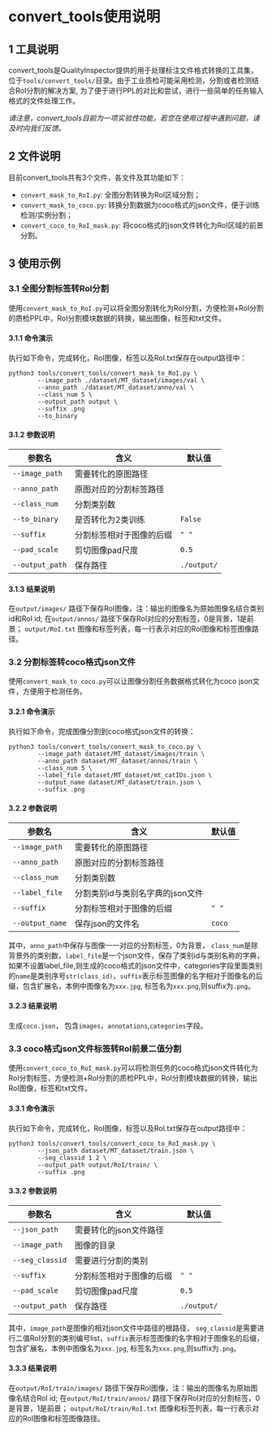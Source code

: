 # convert_tools使用说明

## 1 工具说明

convert_tools是QualityInspector提供的用于处理标注文件格式转换的工具集，位于`tools/convert_tools/`目录。由于工业质检可能采用检测，分割或者检测结合RoI分割的解决方案, 为了便于进行PPL的对比和尝试，进行一些简单的任务输入格式的文件处理工作。

*请注意，convert_tools目前为一项实验性功能，若您在使用过程中遇到问题，请及时向我们反馈。*

## 2 文件说明

目前convert_tools共有3个文件，各文件及其功能如下：

- `convert_mask_to_RoI.py`:       全图分割转换为RoI区域分割；
- `convert_mask_to_coco.py`:      转换分割数据为coco格式的json文件，便于训练检测/实例分割；
- `convert_coco_to_RoI_mask.py`:  将coco格式的json文件转化为RoI区域的前景分割。


## 3 使用示例

### 3.1 全图分割标签转RoI分割

使用`convert_mask_to_RoI.py`可以将全图分割转化为RoI分割，方便检测+RoI分割的质检PPL中，RoI分割模块数据的转换，输出图像，标签和txt文件。

#### 3.1.1 命令演示

执行如下命令，完成转化，RoI图像，标签以及RoI.txt保存在output路径中：

```
python3 tools/convert_tools/convert_mask_to_RoI.py \
        --image_path ./dataset/MT_dataset/images/val \
        --anno_path ./dataset/MT_dataset/anno/val \
        --class_num 5 \
        --output_path output \
        --suffix .png
        --to_binary
```

#### 3.1.2 参数说明


| 参数名          | 含义                                 | 默认值     |
| -------------  | ------------------------------------| --------- |
| `--image_path` |  需要转化的原图路径                    |           |
| `--anno_path`  |  原图对应的分割标签路径                 |           |
| `--class_num`  |  分割类别数                           |           |
| `--to_binary`  |  是否转化为2类训练                     | `False`   |
| `--suffix`     |  分割标签相对于图像的后缀               |  `" "`    |
| `--pad_scale`  |  剪切图像pad尺度                      |  `0.5`    |
| `--output_path`|  保存路径                             |`./output/`|



#### 3.1.3 结果说明

在`output/images/` 路径下保存RoI图像，注：输出的图像名为原始图像名结合类别id和RoI id;
在`output/annos/` 路径下保存RoI对应的分割标签，0是背景，1是前景；
`output/RoI.txt` 图像和标签列表，每一行表示对应的RoI图像和标签图像路径。

### 3.2 分割标签转coco格式json文件

使用`convert_mask_to_coco.py`可以让图像分割任务数据格式转化为coco json文件，方便用于检测任务。

#### 3.2.1 命令演示

执行如下命令，完成图像分割到coco格式json文件的转换：

```
python3 tools/convert_tools/convert_mask_to_coco.py \
        --image_path dataset/MT_dataset/images/train \
        --anno_path dataset/MT_dataset/annos/train \
        --class_num 5 \
        --label_file dataset/MT_dataset/mt_catIDs.json \
        --output_name dataset/MT_dataset/train.json \
        --suffix .png
```

#### 3.2.2 参数说明

| 参数名          | 含义                                 | 默认值     |
| -------------  | ------------------------------------| --------- |
| `--image_path` |  需要转化的原图路径                    |           |
| `--anno_path`  |  原图对应的分割标签路径                 |           |
| `--class_num`  |  分割类别数                           |           |
| `--label_file` |  分割类别id与类别名字典的json文件        |           |
| `--suffix`     |  分割标签相对于图像的后缀               |  `" "`    |
| `--output_name`|  保存json的文件名                     |  `coco`   |

其中，`anno_path`中保存与图像一一对应的分割标签，0为背景， `class_num`是除背景外的类别数，`label_file`是一个json文件，保存了类别id与类别名称的字典，如果不设置label_file,则生成的coco格式的json文件中，categories字段里面类别的`name`是类别序号`str(class_id)`，`suffix`表示标签图像的名字相对于图像名的后缀，包含扩展名，本例中图像名为`xxx.jpg`, 标签名为`xxx.png`,则suffix为`.png`。

#### 3.2.3 结果说明

生成`coco.json`， 包含`images`，`annotations`,`categories`字段。

### 3.3 coco格式json文件标签转RoI前景二值分割

使用`convert_coco_to_RoI_mask.py`可以将检测任务的coco格式json文件转化为RoI分割标签，方便检测+RoI分割的质检PPL中，RoI分割模块数据的转换，输出RoI图像，标签和txt文件。

#### 3.3.1 命令演示

执行如下命令，完成转化，RoI图像，标签以及RoI.txt保存在output路径中：

```
python3 tools/convert_tools/convert_coco_to_RoI_mask.py \
        --json_path dataset/MT_dataset/train.json \
        --seg_classid 1 2 \
        --output_path output/RoI/train/ \
        --suffix .png
```

#### 3.3.2 参数说明


| 参数名          | 含义                                 | 默认值     |
| -------------  | ------------------------------------| --------- |
| `--json_path`  |  需要转化的json文件路径                |           |
| `--image_path` |  图像的目录                           |           |
| `--seg_classid`|  需要进行分割的类别                    |           |
| `--suffix`     |  分割标签相对于图像的后缀               |  `" "`    |
| `--pad_scale`  |  剪切图像pad尺度                      |  `0.5`    |
| `--output_path`|  保存路径                             |`./output/`|

其中，`image_path`是图像的相对json文件中路径的根路径， `seg_classid`是需要进行二值RoI分割的类别编号list，`suffix`表示标签图像的名字相对于图像名的后缀，包含扩展名，本例中图像名为`xxx.jpg`, 标签名为`xxx.png`,则suffix为`.png`。

#### 3.3.3 结果说明

在`output/RoI/train/images/` 路径下保存RoI图像，注：输出的图像名为原始图像名结合RoI id;
在`output/RoI/train/annos/` 路径下保存RoI对应的分割标签，0是背景，1是前景；
`output/RoI/train/RoI.txt` 图像和标签列表，每一行表示对应的RoI图像和标签图像路径。
